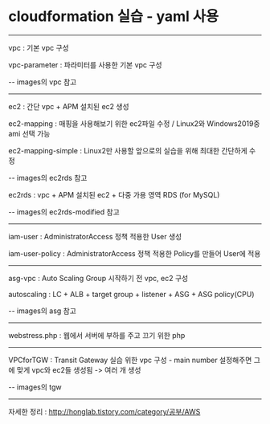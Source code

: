 # cloudformation 실습 - yaml 사용

***

vpc : 기본 vpc 구성

vpc-parameter : 파라미터를 사용한 기본 vpc 구성

-- images의 vpc 참고

***

ec2 : 간단 vpc + APM 설치된 ec2 생성

ec2-mapping : 매핑을 사용해보기 위한 ec2파일 수정 / Linux2와 Windows2019중 ami 선택 가능

ec2-mapping-simple : Linux2만 사용할 앞으로의 실습을 위해 최대한 간단하게 수정

-- images의 ec2rds 참고

ec2rds : vpc + APM 설치된 ec2 + 다중 가용 영역 RDS (for MySQL)

-- images의 ec2rds-modified 참고

***

iam-user : AdministratorAccess 정책 적용한 User 생성

iam-user-policy : AdministratorAccess 정책 적용한 Policy를 만들어 User에 적용

***

asg-vpc : Auto Scaling Group 시작하기 전 vpc, ec2 구성

autoscaling : LC + ALB + target group + listener + ASG + ASG policy(CPU)

-- images의 asg 참고

***

webstress.php : 웹에서 서버에 부하를 주고 끄기 위한 php

***

VPCforTGW : Transit Gateway 실습 위한 vpc 구성 - main number 설정해주면 그에 맞게 vpc와 ec2들 생성됨 -> 여러 개 생성

-- images의 tgw 

***

자세한 정리 : <http://honglab.tistory.com/category/공부/AWS>
